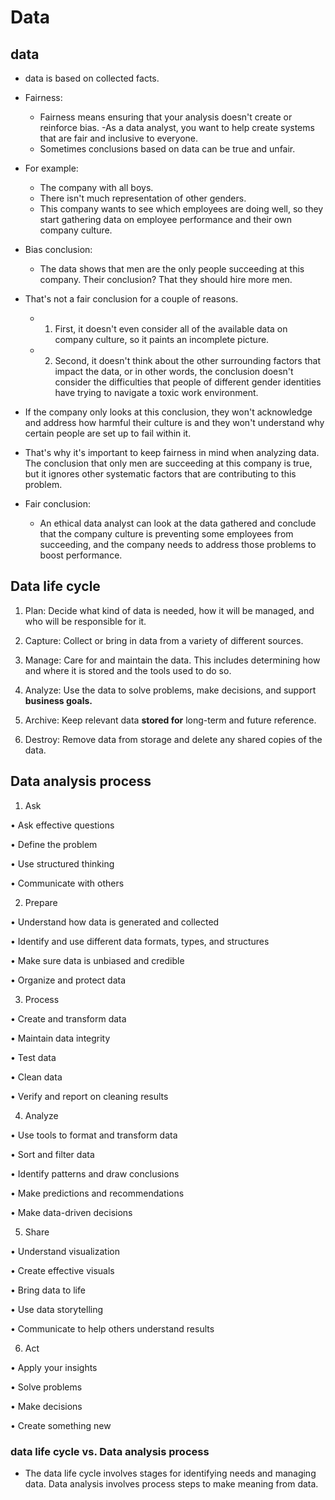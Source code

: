 # Data

## data
- data is based on collected facts.
- Fairness:
  - Fairness means ensuring that your analysis doesn't create or reinforce bias. 
  -As a data analyst, you want to help create systems that are fair and inclusive to everyone. 
  - Sometimes conclusions based on data can be true and unfair.

- For example:
  - The company with all boys.
  - There isn't much representation of other genders. 
  - This company wants to see which employees are doing well, so they start gathering data on employee performance and their own company culture. 
- Bias conclusion:
  - The data shows that men are the only people succeeding at this company. Their conclusion? That they should hire more men. 
- That's not a fair conclusion for a couple of reasons. 
  - 1. First, it doesn't even consider all of the available data on company culture, so it paints an incomplete picture. 
  - 2. Second, it doesn't think about the other surrounding factors that impact the data, or in other words, the conclusion doesn't consider the difficulties that people of different gender identities have trying to navigate a toxic work environment. 
  
- If the company only looks at this conclusion, they won't acknowledge and address how harmful their culture is and they won't understand why certain people are set up to fail within it.
-  That's why it's important to keep fairness in mind when analyzing data. The conclusion that only men are succeeding at this company is true, but it ignores other systematic factors that are contributing to this problem. 
- Fair conclusion:
  -  An ethical data analyst can look at the data gathered and conclude that the company culture is preventing some employees from succeeding, and the company needs to address those problems to boost performance.

## Data life cycle
1. Plan: Decide what kind of data is needed, how it will be managed, and who will be responsible for it.

2. Capture: Collect or bring in data from a variety of different sources.

3. Manage: Care for and maintain the data. This includes determining how and where it is stored and the tools used to do so.

4. Analyze: Use the data to solve problems, make decisions, and support **business goals.**

5. Archive: Keep relevant data **stored for** long-term and future reference.

6. Destroy: Remove data from storage and delete any shared copies of the data.


## Data analysis process
1. Ask

 • Ask effective questions

 • Define the problem

 • Use structured thinking

 • Communicate with others

2. Prepare

 • Understand how data is generated and collected

 • Identify and use different data formats, types, and structures

 • Make sure data is unbiased and credible

• Organize and protect data 

3. Process

 • Create and transform data

 • Maintain data integrity

 • Test data

 • Clean data

 • Verify and report on cleaning results 

4. Analyze

 • Use tools to format and transform data

 • Sort and filter data

 • Identify patterns and draw conclusions

 • Make predictions and recommendations

 • Make data-driven decisions

5. Share

 • Understand visualization

 • Create effective visuals

 • Bring data to life

 • Use data storytelling

 • Communicate to help others understand results 

6. Act

 • Apply your insights

 • Solve problems

 • Make decisions

 • Create something new
 
 ### data life cycle vs. Data analysis process
- The data life cycle involves stages for identifying needs and managing data. Data analysis involves process steps to make meaning from data.

